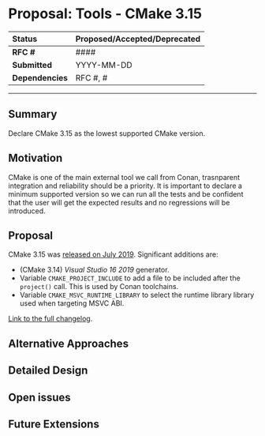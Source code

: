 
# Proposal: Tools - CMake 3.15

| **Status**        | **Proposed/Accepted/Deprecated** |
|:------------------|:---------------------------------------------|
| **RFC #**         | ####                                         |
| **Submitted**     | YYYY-MM-DD                                   |
| **Dependencies**  | RFC #, #                                     |

---

## Summary
Declare CMake 3.15 as the lowest supported CMake version.


## Motivation
CMake is one of the main external tool we call from Conan, trasnparent integration and
reliability should be a priority. It is important to declare a minimum supported
version so we can run all the tests and be confident that the user will get the
expected results and no regressions will be introduced.


## Proposal
CMake 3.15 was [released on July 2019](https://github.com/Kitware/CMake/releases/tag/v3.15.0). Significant additions are:

 * (CMake 3.14) _Visual Studio 16 2019_ generator.
 * Variable `CMAKE_PROJECT_INCLUDE` to add a file to be included after the `project()`
   call. This is used by Conan toolchains.
 * Variable `CMAKE_MSVC_RUNTIME_LIBRARY` to select the runtime library library used 
   when targeting MSVC ABI.
 
[Link to the full changelog](https://cmake.org/cmake/help/latest/release/3.15.html).


## Alternative Approaches


## Detailed Design


## Open issues


## Future Extensions
